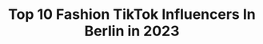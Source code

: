 ---
title: Top 10 Fashion TikTok Influencers In Berlin in 2023
description: >-
  Find top fashion TikTok influencers in Berlin in 2023. Most popular hashtags: #berlin #fashion #fun #vlog.
platform: TikTok
hits: 26
text_top: Analyze the top-rated TikTok influencers on inBeat.
text_bottom: inBeat has 26 TikTok influencers like this in Berlin, Germany for you to work with.
profiles:
  - username: "iloka_"
    fullname: >-
      ilo
    bio: >-
      📍 Berlin Instagram: liloos__ 🙆🏻‍♀️ krmbx030 🙆🏻‍♂️
    location: "Germany"
    followers: 52400
    engagement: 1132
    commentsToLikes: 0.009880
    id: ckcosv89j84lr0j23ivcg2mer
    verified: false
    hashtags: "#girl, #lecker, #viral, #fy"
  - username: "seusell_juli"
    fullname: >-
      Juli
    bio: >-
      ❤️⚓ mein Tiktok Anker @yaten82 ⚓❤️ folge mir auf Instagram #team_hotshots
    location: "Germany"
    followers: 5723
    engagement: 1382
    commentsToLikes: 0.216670
    id: cka84a9hxsqp80i78m31jvhip
    verified: false
    hashtags: "#lookatme, #girls, #seusell, #sounds"
  - username: "tanni_berlin"
    fullname: >-
      TanNi_BerLin
    bio: >-
      Insta @tanni_berlin CURVY FASHION FUN & FOOD
    location: "Germany"
    followers: 12700
    engagement: 845
    commentsToLikes: 0.071552
    id: ckc8wpa96k7ff0j236coua8wy
    verified: false
    hashtags: "#meinerstestiktok"
  - username: "alina_kossan"
    fullname: >-
      Alina Kossan
    bio: >-
      Stylist/Model ⚡️IG:alina_kossan⚡️
    location: "Germany"
    followers: 19000
    engagement: 1142
    commentsToLikes: 0.015573
    id: ck9nbgnozb1rl0j78lq2d5ain
    verified: false
    hashtags: "#fashion, #vintage, #fyp, #berlin"
  - username: "erikschlz"
    fullname: >-
      Erik Scholz
    bio: >-
      22 y old | 📍Berlin 🤸🏻IG: @erik [90k]
    location: "Germany"
    followers: 17800
    engagement: 795
    commentsToLikes: 0.042493
    id: ckblf8xxy96n90j23a3hkxmgp
    verified: true
    hashtags: "#foryoupage, #fashion, #meinstyle, #viral"
  - username: "fuerstwiacek"
    fullname: >-
      FUERST WIACEK
    bio: >-
      Modern Beer from Berlin.
    location: "Germany"
    followers: 42100
    engagement: 485
    commentsToLikes: 0.002932
    id: ck9dpiy4jw3t70j78hclmklfk
    verified: false
    hashtags: "#beer, #craftbeer, #fuerstwiacek, #ipa"
  - username: "fromyenn"
    fullname: >-
      Yenn
    bio: >-
      ✞ Let’s be kind 🦋 Follow for fashion & styles ✨
    location: "Germany"
    followers: 7019
    engagement: 1613
    commentsToLikes: 0.049965
    id: ckbeymy2kj7zw0j23ls333ojh
    verified: false
    hashtags: "#outfitideas, #berlinstyle, #falloutfits, #herbstlook"
  - username: "yaten82"
    fullname: >-
      yaten
    bio: >-
      ❤⚓Mein TT-Anker @seusell_juli ❤⚓ 📍Berlin 😂 viele lustige Videos 😂
    location: "Germany"
    followers: 12600
    engagement: 1211
    commentsToLikes: 0.139246
    id: cka863tci0w9r0i78frhnol80
    verified: false
    hashtags: "#tomboy, #zuckerhut, #sound, #duett"
  - username: "sandra.winnik"
    fullname: >-
      Sandra
    bio: >-
      26 🤷🏻‍♀️ 🔥CEO of BERLIN🔥 🔥Instagram: sandramipw🔥
    location: "Germany"
    followers: 5020
    engagement: 434
    commentsToLikes: 0.072640
    id: ckb8y2q6idaqf0j23kibkhr77
    verified: false
    hashtags: "#german, #fyp, #peopleofberlin, #mitte"
  - username: "mitharabui"
    fullname: >-
      Mithara Bui
    bio: >-
      Addicted to travel, fashion, anime ❤️📸 I'm asexual and I'm proud of it!
    location: "Germany"
    followers: 98700
    engagement: 1577
    commentsToLikes: 0.011110
    id: cka0k7js1levm0i78k3od7gv7
    verified: false
    hashtags: "#berlinfood, #aesthetic, #japan, #tokyo"
---